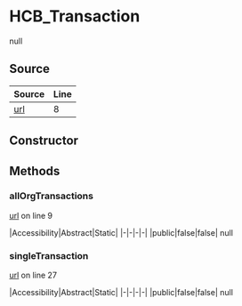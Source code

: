 # HCB_Transaction

null
## Source
|Source|Line|
|-|-|
|[url](https://github.com/devramsean0/hcb.js/blob/7184b62/src/api_endpoints/transaction.ts#L8)|8|
## Constructor
## Methods
### allOrgTransactions
[url](https://github.com/devramsean0/hcb.js/blob/7184b62/src/api_endpoints/transaction.ts#L9) on line 9  

|Accessibility|Abstract|Static|
|-|-|-|-|
|public|false|false|
null

### singleTransaction
[url](https://github.com/devramsean0/hcb.js/blob/7184b62/src/api_endpoints/transaction.ts#L27) on line 27  

|Accessibility|Abstract|Static|
|-|-|-|-|
|public|false|false|
null
